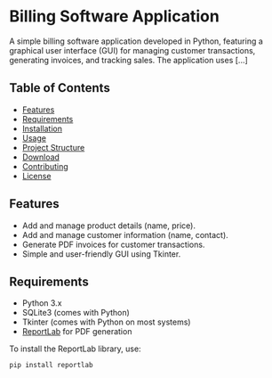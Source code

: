 # Billing Software Application

A simple billing software application developed in Python, featuring a graphical user interface (GUI) for managing customer transactions, generating invoices, and tracking sales. The application uses [...]

## Table of Contents
- [Features](#features)
- [Requirements](#requirements)
- [Installation](#installation)
- [Usage](#usage)
- [Project Structure](#project-structure)
- [Download](#download)
- [Contributing](#contributing)
- [License](#license)

## Features
- Add and manage product details (name, price).
- Add and manage customer information (name, contact).
- Generate PDF invoices for customer transactions.
- Simple and user-friendly GUI using Tkinter.

## Requirements
- Python 3.x
- SQLite3 (comes with Python)
- Tkinter (comes with Python on most systems)
- [ReportLab](https://www.reportlab.com/) for PDF generation

To install the ReportLab library, use:
```bash
pip install reportlab
